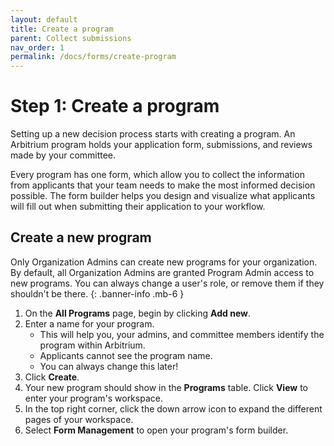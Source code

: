 ```yaml
---
layout: default
title: Create a program
parent: Collect submissions
nav_order: 1
permalink: /docs/forms/create-program
---
```


# Step 1: Create a program

Setting up a new decision process starts with creating a program. An Arbitrium program holds your application form, submissions, and reviews made by your committee.

Every program has one form, which allow you to collect the information from applicants that your team needs to make the most informed decision possible. The form builder helps you design and visualize what applicants will fill out when submitting their application to your workflow.

## Create a new program

Only Organization Admins can create new programs for your organization. By default, all Organization Admins are granted Program Admin access to new programs. You can always change a user's role, or remove them if they shouldn't be there.
{: .banner-info .mb-6 }

1. On the **All Programs** page, begin by clicking **Add new**.
2. Enter a name for your program.
   - This will help you, your admins, and committee members identify the program within Arbitrium.
   - Applicants cannot see the program name.
   - You can always change this later!
3. Click **Create**.
4. Your new program should show in the **Programs** table. Click **View** to enter your program's workspace.
5. In the top right corner, click the down arrow icon to expand the different pages of your workspace.
6. Select **Form Management** to open your program's form builder.
